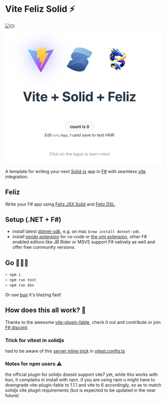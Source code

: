 # Vite Feliz Solid ⚡️

![CI](https://github.com/jkone27/feliz-vite-solid/actions/workflows/ci.yaml/badge.svg)

![vite feliz solid in action](image.png)

A template for writing your next [Solid-js](https://solidjs.com) app in [F#](https://dotnet.microsoft.com/en-us/languages/fsharp) with seamless [vite](https://vite.dev/guide/) integration.

## Feliz

Write your F# app using [Feliz.JSX.Solid](https://github.com/fable-compiler/Feliz.JSX) and [Feliz DSL](https://zaid-ajaj.github.io/Feliz/).  

## Setup (.NET +  F#)

* install latest [dotnet-sdk](https://dotnet.microsoft.com/en-us/), e.g. on mac `brew install dotnet-sdk`.  
* install [ionide extension](https://ionide.io/) for vs-code or [the vim extension](https://github.com/ionide/Ionide-vim), other F# enabled editors like JB Rider or MSVS support F# natively as well and offer free community versions. 

## Go 👨🏽‍🔧

```bash
> npm i  
> npm run test
> npm run dev
```

Or use [bun](https://bun.sh/) it's blazing fast!

## How does this all work? 🐉

Thanks to the awesome [vite-plugin-fable](https://fable.io/vite-plugin-fable/), check it out and contribute or join [F# discord](https://discord.com/channels/196693847965696000/196695876054286336).

### Trick for vitest in solidjs

had to be aware of this [server inline trick](https://github.com/vitest-dev/vitest/discussions/6537) in [vitest.config.ts](./vitest.config.ts)

### Notes for npm users ⚠️

the official plugin for solidjs doesnt support vite7 yet, while this works with bun, it complains in install with npm. if you are using npm u might have to downgrade vite-plugin-fable to 1.1.1 and vite to 6 accordingly, so as to match solidjs vite plugin requirements (but is expected to be updated in the near future)